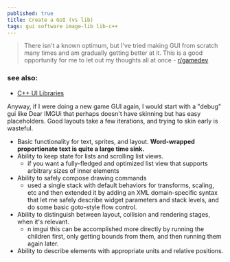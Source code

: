 ```yaml
---
published: true
title: Create a GUI (vs lib)
tags: gui software image-lib lib-c++
---
```

> There isn't a known optimum, but I've tried making GUI from scratch many times and am gradually getting better at it. This is a good opportunity for me to let out my thoughts all at once  - [r/gamedev](https://www.reddit.com/r/gamedev/comments/6kk306/sfml_ui_libs/)

### see also:
- [C++ UI Libraries](https://philippegroarke.com/posts/2018/c++_ui_solutions/)

Anyway, if I were doing a new game GUI again, I would start with a "debug" gui like Dear IMGUi that perhaps doesn't have skinning but has easy placeholders. Good layouts take a few iterations, and trying to skin early is wasteful.


- Basic functionality for text, sprites, and layout. **Word-wrapped proportionate text is quite a large time sink.**
- Ability to keep state for lists and scrolling list views.
	- if you want a fully-fledged and optimized list view that supports arbitrary sizes of inner elements
- Ability to safely compose drawing commands
	- used a single stack with default behaviors for transforms, scaling, etc and then extended it by adding an XML domain-specific syntax that let me safely describe widget parameters and stack levels, and do some basic goto-style flow control.
- Ability to distinguish between layout, collision and rendering stages, when it's relevant.
	- n imgui this can be accomplished more directly by running the children first, only getting bounds from them, and then running them again later.
- Ability to describe elements with appropriate units and relative positions.
